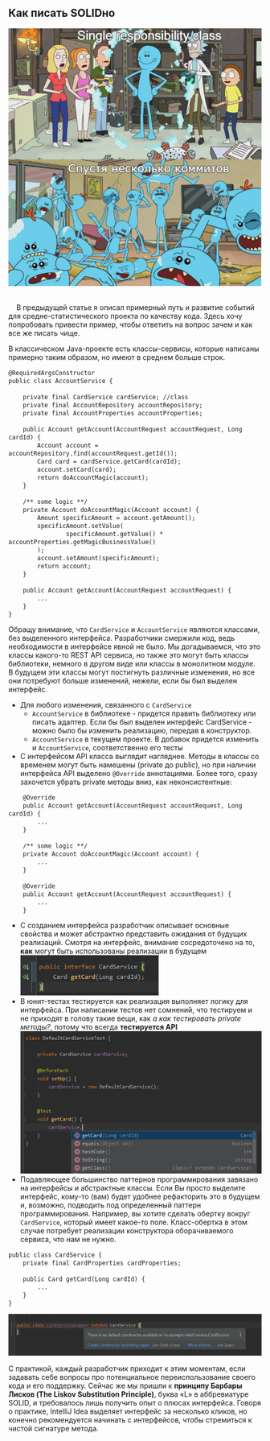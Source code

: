 ## Как писать SOLIDно

![](./single-responsibility.png)

<br>&nbsp;&nbsp;&nbsp;&nbsp;В предыдущей статье [](LINK) я описал примерный путь и развитие событий для средне-статистического проекта
по качеству кода. Здесь хочу попробовать привести пример, чтобы ответить на вопрос зачем и как все же писать чище.

В классическом Java-проекте есть классы-сервисы, которые написаны примерно таким образом, но имеют в среднем больше строк.
```
@RequiredArgsConstructor
public class AccountService {

    private final CardService cardService; //class
    private final AccountRepository accountRepository;
    private final AccountProperties accountProperties;

    public Account getAccount(AccountRequest accountRequest, Long cardId) {
        Account account = accountRepository.find(accountRequest.getId());
        Card card = cardService.getCard(cardId);
        account.setCard(card);
        return doAccountMagic(account);
    }

    /** some logic **/
    private Account doAccountMagic(Account account) {
        Amount specificAmount = account.getAmount();
        specificAmount.setValue(
                specificAmount.getValue() * accountProperties.getMagicBusinessValue()
        );
        account.setAmount(specificAmount);
        return account;
    }

    public Account getAccount(AccountRequest accountRequest) {
        ...
    }
}
``` 

Обращу внимание, что `CardService` и `AccountService` являются классами, без выделенного интерфейса.
Разработчики смержили код, ведь необходимости в интерфейсе явной не было. Мы догадываемся, что это классы какого-то REST API
сервиса, но также это могут быть классы библиотеки, немного в другом виде или классы в монолитном модуле.
В будущем эти классы могут постигнуть различные изменения, но все они потребуют больше изменений, нежели, если бы был выделен интерфейс.
- Для любого изменения, связанного с `CardService`
  - `AccountService` в библиотеке - придется править библиотеку или писать адаптер.
  Если бы был выделен интерфейс CardService - можно было бы изменить реализацию, передав в конструктор.
  - `AccountService` в текущем проекте. В добавок придется изменить и `AccountService`, соответственно его тесты
- С интерфейсом API класса выглядит нагляднее. Методы в классы со временем могут быть намешены (private до public), но
при наличии интерфейса API выделено `@Override` аннотациями. Более того, сразу захочется убрать private методы вниз, как неконсистентные:
```
    @Override
    public Account getAccount(AccountRequest accountRequest, Long cardId) {
        ...
    }

    /** some logic **/
    private Account doAccountMagic(Account account) {
        ...
    }
    
    @Override
    public Account getAccount(AccountRequest accountRequest) {
        ...
    }
```
- С созданием интерфейса разработчик описывает основные свойства и может абстрактно представить ожидания от будущих реализаций.
Смотря на интерфейс, внимание сосредоточено на то, **как** могут быть использованы реализации в будущем ![](./interface.PNG)
- В юнит-тестах тестируется как реализация выполняет логику для интерфейса. При написании тестов нет сомнений, что тестируем
и не приходят в голову такие вещи, как _a как тестировать private методы?_, потому что всегда **тестируется API** ![](./Test.PNG)
- Подавляющее большинство паттернов программирования завязано на интерфейсы и абстрактные классы. Если Вы просто выделите интерфейс, кому-то
(вам) будет удобнее рефакторить это в будущем и, возможно, подводить под определенный паттерн программирования.
Например, вы хотите сделать обертку вокруг `CardService`, который имеет какое-то поле. Класс-обертка в этом случае потребует реализации конструктора оборачиваемого сервиса,
что нам не нужно.
```
public class CardService {
    private final CardProperties cardProperties;
    
    public Card getCard(Long cardId) {
        ...
    }
}
```
![](./wrapper%20without%20interface%20constructor.PNG)

С практикой, каждый разработчик приходит к этим моментам, если задавать себе вопросы про потенциальное переиспользование своего кода и его поддержку.
Сейчас же мы пришли к **принципу Барбары Лисков (The Liskov Substitution Principle)**, буква «L» в аббревиатуре SOLID, и требовалось лишь получить опыт о плюсах интерфейса.
Говоря о практике, IntelliJ Idea выделяет интерфейс за несколько кликов, но конечно рекомендуется начинать с интерфейсов, чтобы стремиться к чистой сигнатуре метода.